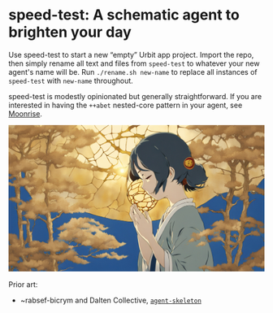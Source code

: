 #   speed-test:  A schematic agent to brighten your day

Use speed-test to start a new “empty” Urbit app project.  Import the repo, then simply rename all text and files from `speed-test` to whatever your new agent's name will be.  Run `./rename.sh new-name` to replace all instances of `speed-test` with `new-name` throughout.

speed-test is modestly opinionated but generally straightforward.  If you are interested in having the `++abet` nested-core pattern in your agent, see [Moonrise](https://github.com/sigilante/moonrise).

![](logo.jpg)

Prior art:

- ~rabsef-bicrym and Dalten Collective, [`agent-skeleton`](https://github.com/dalten-collective/agent-skeleton)
